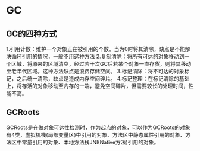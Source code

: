 # GC
## GC的四种方式
1.引用计数：维护一个对象正在被引用的个数。当为0时将其清除，缺点是不能解决循环引用的情况，一般不用这种方法
2.复制清除：将所有可达的对象移动到一个区域，将原来的区域清空，经过若干次GC后若某个对象一直存货，则将其移动至老年代区域。这种方法缺点是浪费存储空间。
3.标记清除：将不可达的对象标记，之后统一清除，缺点是造成内存空间碎片。
4.标记整理：在标记清除的基础上，将存活的对象移动至内存的一端，避免空间碎片，但需要较长的处理时间，性能不高。
## GCRoots
GCRoots是在做对象可达性检测时，作为起点的对象，可以作为GCRoots的对象有4类，虚拟机栈(局部变量区)中引用的对象、方法区中静态属性引用的对象、方法区中常量引用的对象、本地方法栈JNI(Native方法)引用的对象。
